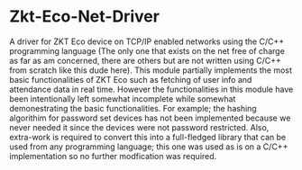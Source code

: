 # Zkt-Eco-Net-Driver
A driver for ZKT Eco device on TCP/IP enabled networks using the C/C++ programming language (The only one that exists on the net free of charge as far as am concerned, there are others but are not written using C/C++ from scratch like this dude here). This module partially implements the most basic functionalities of ZKT Eco such as fetching of user info and attendance data in real time. However the functionalities in this module have been intentionally left somewhat incomplete while somewhat demonestrating the basic functionalities. For example; the hashing algorithim for password set devices has not been implemented because we never needed it since the devices were not password restricted.
Also, extra-work is required to convert this into a full-fledged library that can be used from any programming language; this one was used as is on a C/C++ implementation so no further modfication was required.
